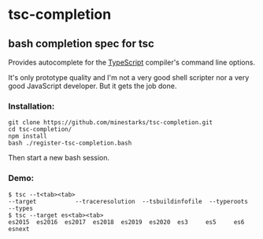 # tsc-completion

## bash completion spec for tsc

Provides autocomplete for the [TypeScript](https://github.com/Microsoft/Typescript) compiler's command line options.

It's only prototype quality and I'm not a very good shell scripter nor a very good JavaScript developer. But it gets the job done.


### Installation:

```
git clone https://github.com/minestarks/tsc-completion.git
cd tsc-completion/
npm install
bash ./register-tsc-completion.bash
```

Then start a new bash session.

### Demo:
```
$ tsc --t<tab><tab>
--target           --traceresolution  --tsbuildinfofile  --typeroots        --types
$ tsc --target es<tab><tab>
es2015  es2016  es2017  es2018  es2019  es2020  es3     es5     es6     esnext
```
